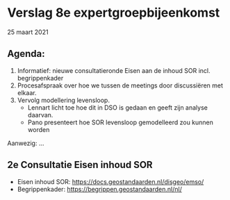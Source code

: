 # Verslag 8e expertgroepbijeenkomst 
25 maart 2021

## Agenda: 
1. Informatief: nieuwe consultatieronde Eisen aan de inhoud SOR incl. begrippenkader
2. Procesafspraak over hoe we tussen de meetings door discussiëren met elkaar.
3. Vervolg modellering levensloop. 
    -	Lennart licht toe hoe dit in DSO is gedaan en geeft zijn analyse daarvan. 
    - Pano presenteert hoe SOR levensloop gemodelleerd zou kunnen worden

Aanwezig: ...

## 2e Consultatie Eisen inhoud SOR
- Eisen inhoud SOR: https://docs.geostandaarden.nl/disgeo/emso/
- Begrippenkader: https://begrippen.geostandaarden.nl/nl/
